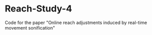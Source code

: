 # Reach-Study-4
Code for the paper "Online reach adjustments induced by real-time movement sonification"

